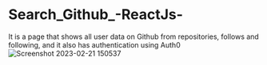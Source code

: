 # Search_Github_-ReactJs-
It is a page that shows all user data on Github from repositories, follows and following, and it also has authentication using Auth0
![Screenshot 2023-02-21 150537](https://user-images.githubusercontent.com/118555438/220352945-9a81d7b0-3e45-4843-9496-f4f23e381950.jpg)
